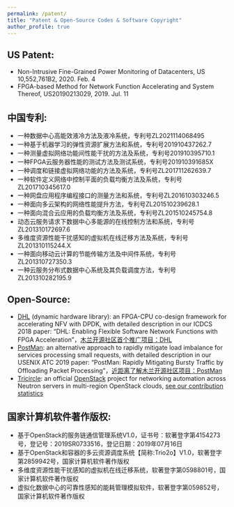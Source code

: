 ```yaml
---
permalink: /patent/
title: "Patent & Open-Source Codes & Software Copyright"
author_profile: true
---
```


## US Patent:

* Non-Intrusive Fine-Grained Power Monitoring of Datacenters, US 10,552,761B2, 2020. Feb. 4
* FPGA-based Method for Network Function Accelerating and System Thereof, US20190213029, 2019. Jul. 11

## 中国专利:

* 一种数据中心高能效液冷方法及液冷系统，专利号ZL2021114068495
* 一种基于机器学习的弹性资源扩展方法和系统，专利号201910437262.7
* 一种测量虚拟网络功能间性能干扰的方法及系统，专利号201910395710.1
* 一种FPGA云服务器性能的测试方法及测试系统，专利号201910391685X
* 一种调度和链接虚拟网络功能的方法及系统，专利号ZL201711262639.7
* 一种软件定义网络中控制平面的负载均衡方法及系统，专利号ZL201710345617.0
* 一种网盘应用程序编程接口的测量方法和系统，专利号ZL201610303246.5
* 一种面向多云架构的网络性能提升方法，专利号ZL201510239628.1
* 一种面向混合云应用的负载均衡方法及系统，专利号ZL201510245754.8
* 动态云服务请求下数据中心多能源的在线控制方法和系统，专利号ZL201310172697.6
* 多维度资源性能干扰感知的虚拟机在线迁移方法及系统，专利号ZL201310115244.X
* 一种面向移动云计算的节能传输方法及中间件系统，专利号ZL201310727350.3
* 一种云服务分布式数据中心系统及其负载调度方法，专利号ZL201310282195.9

## Open-Source:

* <a href="https://github.com/OpenCloudNeXt/DHL">DHL</a> (dynamic hardware library): an FPGA-CPU co-design framework for accelerating NFV with DPDK, with detailed description in our ICDCS 2018 paper: “DHL: Enabling Flexible Software Network Functions with FPGA Acceleration”，<a href="https://mp.weixin.qq.com/s/H0d3PJU7e6N-ffKyJrqXYg">木兰开源社区首个推广项目：DHL</a>
* <a href="https://gitee.com/opencloudnext/PostMan">PostMan</a>: an alternative approach to rapidly mitigate load imbalance for services processing small requests, with detailed description in our USENIX ATC 2019 paper: “PostMan: Rapidly Mitigating Bursty Traffic by Offloading Packet Processing”，<a href="https://mp.weixin.qq.com/s/TVwWhjEJ4VIPEUHPe84Eew">近距离了解木兰开源社区项目：PostMan</a>
* <a href="https://github.com/openstack/tricircle">Tricircle</a>: an official <a href="https://governance.openstack.org/tc/reference/projects/">OpenStack</a> project for networking automation across Neutron servers in multi-region OpenStack clouds, <a href="https://www.stackalytics.com/?module=tricircle-group&metric=loc&company=hust">see our contribution statistics</a>

## 国家计算机软件著作版权:

* 基于OpenStack的服务链通信管理系统V1.0，证书号：软著登字第4154273号，登记号：2019SR0733516，登记日期：2019年07月16日
* 基于OpenStack和容器的多云资源调度系统【简称:Trio2o】V1.0，软著登字第2859942号，国家计算机软件著作版权
* 多维度资源性能干扰感知的虚拟机在线迁移系统，软著登字第0598801号，国家计算机软件著作版权
* 虚拟化数据中心的可靠性感知的能耗管理模拟软件，软著登字第059852号，国家计算机软件著作版权
